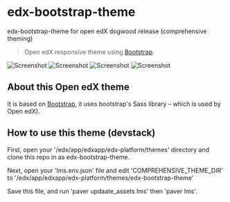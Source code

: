 # edx-bootstrap-theme
edx-bootstrap-theme for open edX dogwood release (comprehensive theming)

> Open edX responsive theme using [Bootstrap](http://getbootstrap.com/).

![Screenshot](https://raw.githubusercontent.com/dadasoz/edx-bootstrap-theme/docs/images/1.png)
![Screenshot](https://raw.githubusercontent.com/IONISx/edx-bootstrap-theme/docs/images/2.png)
![Screenshot](https://raw.githubusercontent.com/IONISx/edx-bootstrap-theme/docs/images/3.png)
![Screenshot](https://raw.githubusercontent.com/IONISx/edx-bootstrap-theme/docs/images/4.png)

## About this Open edX theme

It is based on [Bootstrap](http://getbootstrap.com/), it uses bootstrap's Sass library – which is used by Open edX).

## How to use this theme (devstack)

First, open your '/edx/app/edxapp/edx-platform/themes' directory and clone this repo in as edx-bootstrap-theme. 

Next, open your 'lms.env.json' file and edit 'COMPREHENSIVE_THEME_DIR' to '/edx/app/edxapp/edx-platform/themes/edx-bootstrap-theme'

Save this file, and run 'paver updaate_assets lms' then 'paver lms'.
